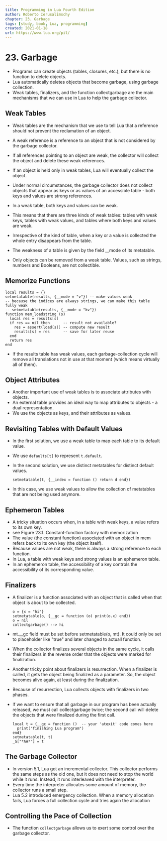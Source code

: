```yaml
---
title: Programming in Lua Fourth Edition
author: Roberto Ierusalimschy
chapter: 23. Garbage
tags: [study, book, Lua, programming]
created: 2021-01-18
url: https://www.lua.org/pil/
---
```

# 23. Garbage

* Programs can create objects (tables, closures, etc.), but there is no function to delete objects.
* Lua automatically deletes objects that become garbage, using garbage collection.
* Weak tables, finalizers, and the function collectgarbage are the main mechanisms that we can use in Lua to help the garbage collector.

## Weak Tables

* Weak tables are the mechanism that we use to tell Lua that a reference should not prevent the reclamation of an object.
* A weak reference is a reference to an object that is not considered by the garbage collector.
* If all references pointing to an object are weak, the collector will collect the object and delete these weak references.
* If an object is held only in weak tables, Lua will eventually collect the object.

* Under normal circumstances, the garbage collector does not collect objects that appear as keys or as values of an accessible table - both keys and values are strong references.
* In a weak table, both keys and values can be weak.
* This means that there are three kinds of weak tables: tables with weak keys, tables with weak values, and tables where both keys and values are weak.
* Irrespective of the kind of table, when a key or a value is collected the whole entry disappears from the table.
* The weakness of a table is given by the field __mode of its metatable.
* Only objects can be removed from a weak table. Values, such as strings, numbers and Booleans, are not collectible.

## Memorize Functions

```
local results = {}
setmetatable(results, {__mode = "v"}) -- make values weak
-- because the indices are always strings, we can make this table fully weak
-- setmetatable(results, {__mode = "kv"})
function mem_loadstring (s)
  local res = results[s]
  if res == nil then      -- result not available?
    res = assert(load(s)) -- compute new result
    results[s] = res      -- save for later reuse
  end
  return res
end
```

*  If the results table has weak values, each garbage-collection cycle will remove all translations not in use at that moment (which means virtually all of them).

## Object Attributes

* Another important use of weak tables is to associate attributes with objects.
* An external table provides an ideal way to map attributes to objects - a dual representation.
* We use the objects as keys, and their attributes as values.

## Revisiting Tables with Default Values

* In the first solution, we use a weak table to map each table to its default value.
* We use `defaults[t]` to represent `t.default`.
* In the second solution, we use distinct metatables for distinct default values.

    `setmetatable(t, {__index = function () return d end})`

* In this case, we use weak values to allow the collection of metatables that are not being used anymore.

## Ephemeron Tables

* A tricky situation occurs when, in a table with weak keys, a value refers to its own key.
* see Figure 23.1. Constant-function factory with memorization
* The value (the constant function) associated with an object in mem refers back to its own key (the object itself).
* Because values are not weak, there is always a strong reference to each function.
* In Lua, a table with weak keys and strong values is an ephemeron table.
* In an ephemeron table, the accessibility of a key controls the accessibility of its corresponding value.

## Finalizers

* A finalizer is a function associated with an object that is called when that object is about to be collected.

    ```
    o = {x = "hi"}
    setmetatable(o, {__gc = function (o) print(o.x) end})
    o = nil
    collectgarbage() --> hi
    ```

* mt.__gc field must be set before setmetatable(o, mt). It could only be set to placeholder like "true" and later changed to actuall function.
* When the collector finalizes several objects in the same cycle, it calls their finalizers in the reverse order that the objects were marked for finalization.
* Another tricky point about finalizers is resurrection. When a finalizer is called, it gets the object being finalized as a parameter. So, the object becomes alive again, at least during the finalization.
* Because of resurrection, Lua collects objects with finalizers in two phases.
* If we want to ensure that all garbage in our program has been actually released, we must call collectgarbage twice; the second call will delete the objects that were finalized during the first call.

    ```
    local t = {__gc = function ()  -- your 'atexit' code comes here
      print("finishing Lua program")
    end}
    setmetatable(t, t)
    _G["*AA*"] = t
    ```

## The Garbage Collector

* In version 5.1, Lua got an incremental collector. This collector performs the same steps as the old one, but it does not need to stop the world while it runs. Instead, it runs interleaved with the interpreter.
* Every time the interpreter allocates some amount of memory, the collector runs a small step.
* Lua 5.2 introduced emergency collection. When a memory allocation fails, Lua forces a full collection cycle and tries again the allocation

## Controlling the Pace of Collection

* The function `collectgarbage` allows us to exert some control over the garbage collector.
